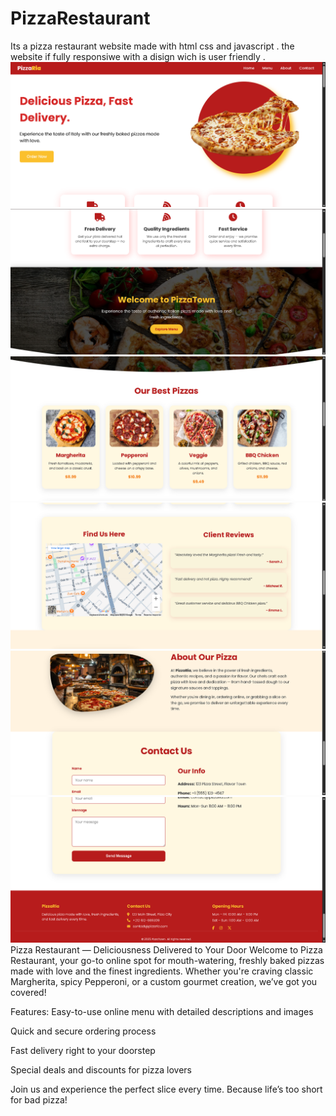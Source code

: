 # PizzaRestaurant
Its a pizza restaurant website made with html css and javascript . the website if fully responsiwe with a disign wich is user friendly .
![](assets/pizzaria1.png)
![](assets/pizzaria2.png)
![](assets/pizzaria3.png)
![](assets/pizzaria4.png)
![](assets/pizzaria5.png)
![](assets/pizzaria6.png)
Pizza Restaurant — Deliciousness Delivered to Your Door
Welcome to Pizza Restaurant, your go-to online spot for mouth-watering, freshly baked pizzas made with love and the finest ingredients. Whether you're craving classic Margherita, spicy Pepperoni, or a custom gourmet creation, we’ve got you covered!

Features:
Easy-to-use online menu with detailed descriptions and images

Quick and secure ordering process

Fast delivery right to your doorstep

Special deals and discounts for pizza lovers

Join us and experience the perfect slice every time. Because life’s too short for bad pizza!
